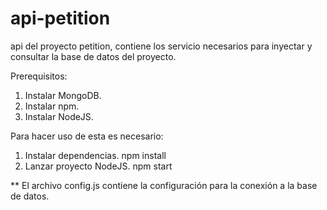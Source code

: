 # api-petition
api del proyecto petition, contiene los servicio necesarios para inyectar y consultar la base de datos del proyecto.

Prerequisitos:
1. Instalar MongoDB.
2. Instalar npm.
3. Instalar NodeJS.

Para hacer uso de esta es necesario:
1. Instalar dependencias.
  npm install
2. Lanzar proyecto NodeJS.
  npm start


** El archivo config.js contiene la configuración para la conexión a la base de datos.

